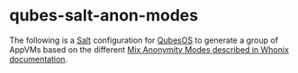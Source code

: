 # qubes-salt-anon-modes

The following is a [Salt](https://www.saltstack.com/) configuration for [QubesOS](https://www.qubes-os.org/) to generate a group of AppVMs based on the different [Mix Anonymity Modes described in Whonix documentation](https://www.whonix.org/wiki/DoNot#Anonymity_Modes).
